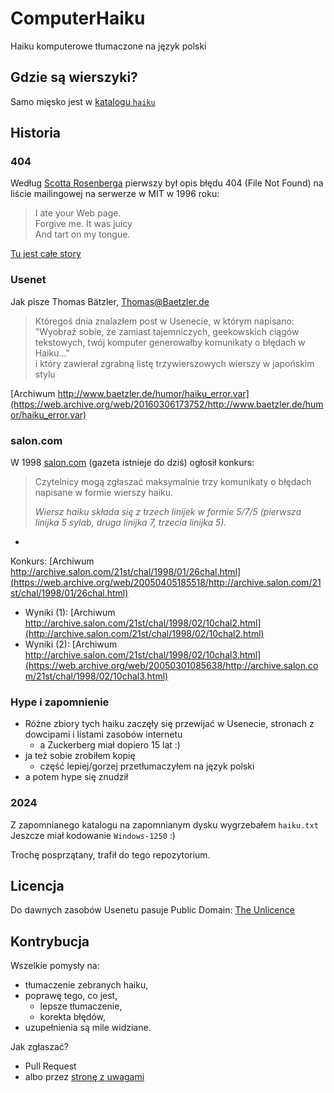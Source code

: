 # ComputerHaiku

Haiku komputerowe tłumaczone na język polski

## Gdzie są wierszyki?

Samo mięsko jest w [katalogu `haiku`](haiku/README.md)

## Historia

### 404

Według [Scotta Rosenberga](https://en.wikipedia.org/wiki/Scott_Rosenberg_(journalist)) pierwszy był opis błędu 404 (File
Not Found) na liście mailingowej na serwerze w MIT w 1996 roku:

> I ate your Web page.  
> Forgive me. It was juicy  
> And tart on my tongue.

[Tu jest całe story](https://web.archive.org/web/20110818224042/http://www.salon.com/21st/rose/1998/02/24straight.html)

### Usenet

Jak pisze Thomas Bätzler, <Thomas@Baetzler.de>

> Któregoś dnia znalazłem post w Usenecie, w którym napisano:  
> "Wyobraź sobie, że zamiast tajemniczych, geekowskich ciągów tekstowych, twój komputer generowałby komunikaty o błędach
> w Haiku..."  
> i który zawierał zgrabną listę trzywierszowych wierszy w japońskim stylu

[Archiwum http://www.baetzler.de/humor/haiku_error.var](https://web.archive.org/web/20160306173752/http://www.baetzler.de/humor/haiku_error.var)

### salon.com

W 1998 [salon.com](https://salon.com) (gazeta istnieje do dziś) ogłosił konkurs:

> Czytelnicy mogą zgłaszać maksymalnie trzy komunikaty o błędach napisane w formie wierszy haiku.
>
> _Wiersz haiku składa się z trzech linijek w formie 5/7/5 (pierwsza linijka 5 sylab, druga linijka 7, trzecia linijka
5)._

-

Konkurs: [Archiwum http://archive.salon.com/21st/chal/1998/01/26chal.html](https://web.archive.org/web/20050405185518/http://archive.salon.com/21st/chal/1998/01/26chal.html)

- Wyniki (1): [Archiwum http://archive.salon.com/21st/chal/1998/02/10chal2.html](http://archive.salon.com/21st/chal/1998/02/10chal2.html)
- Wyniki (2): [Archiwum http://archive.salon.com/21st/chal/1998/02/10chal3.html](https://web.archive.org/web/20050301085638/http://archive.salon.com/21st/chal/1998/02/10chal3.html)

### Hype i zapomnienie

- Różne zbiory tych haiku zaczęły się przewijać w Usenecie, stronach z dowcipami i listami zasobów internetu
    - a Zuckerberg miał dopiero 15 lat :)
- ja też sobie zrobiłem kopię
    - część lepiej/gorzej przetłumaczyłem na język polski
- a potem hype się znudził

### 2024

Z zapomnianego katalogu na zapomnianym dysku wygrzebałem `haiku.txt` Jeszcze miał kodowanie `Windows-1250` :)

Trochę posprzątany, trafił do tego repozytorium.

## Licencja

Do dawnych zasobów Usenetu pasuje Public
Domain: [The Unlicence](https://github.com/jbanaszczyk/ComputerHaiku/blob/main/LICENSE)

## Kontrybucja

Wszelkie pomysły na:

- tłumaczenie zebranych haiku,
- poprawę tego, co jest,
    - lepsze tłumaczenie,
    - korekta błędów,
- uzupełnienia
  są mile widziane.

Jak zgłaszać?

- Pull Request
- albo przez [stronę z uwagami](https://github.com/jbanaszczyk/ComputerHaiku/issues)
